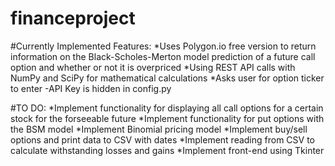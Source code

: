 # financeproject

#Currently Implemented Features:
*Uses Polygon.io free version to return information on the Black-Scholes-Merton model prediction of a future call option and whether or not it is overpriced
*Using REST API calls with NumPy and SciPy for mathematical calculations
*Asks user for option ticker to enter
-API Key is hidden in config.py


#TO DO:
*Implement functionality for displaying all call options for a certain stock for the forseeable future
*Implement functionality for put options with the BSM model
*Implement Binomial pricing model
*Implement buy/sell options and print data to CSV with dates
*Implement reading from CSV to calculate withstanding losses and gains
*Implement front-end using Tkinter
